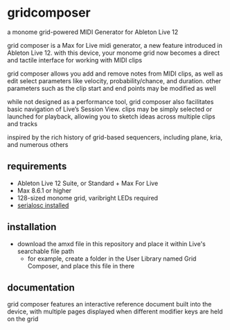 # gridcomposer

a monome grid-powered MIDI Generator for Ableton Live 12

grid composer is a Max for Live midi generator, a new feature introduced in Ableton Live 12. with this device, your monome grid now becomes a direct and tactile interface for working with MIDI clips

grid composer allows you add and remove notes from MIDI clips, as well as edit select parameters like velocity, probability/chance, and duration. other parameters such as the clip start and end points may be modified as well

while not designed as a performance tool, grid composer also facilitates basic navigation of Live’s Session View. clips may be simply selected or launched for playback, allowing you to sketch ideas across multiple clips and tracks

inspired by the rich history of grid-based sequencers, including plane, kria, and numerous others

## requirements
- Ableton Live 12 Suite, or Standard + Max For Live
- Max 8.6.1 or higher
- 128-sized monome grid, varibright LEDs required
- [serialosc installed](https://monome.org/docs/serialosc/setup/)

## installation
- download the amxd file in this repository and place it within Live's searchable file path
  -  for example, create a folder in the User Library named Grid Composer, and place this file in there

## documentation
grid composer features an interactive reference document built into the device, with multiple pages displayed when different modifier keys are held on the grid
